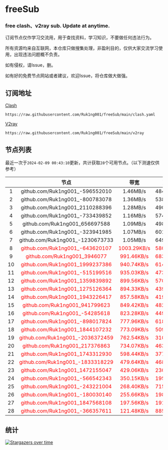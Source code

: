 # freeSub
### free clash、v2ray sub. Update at anytime.

订阅节点仅作学习交流用，用于查找资料，学习知识，不要做任何违法行为。

所有资源均来自互联网，本仓库只做搜集处理，非盈利目的，仅供大家交流学习使用，出现违法问题概不负责。

如有侵权，请Issue，删。

如有好的免费节点网站或者建议，欢迎Issue，将仓库做大做强。

## 订阅地址
[Clash](https://raw.githubusercontent.com/Ruk1ng001/freeSub/main/clash.yaml)
```
https://raw.githubusercontent.com/Ruk1ng001/freeSub/main/clash.yaml
```
[V2ray](https://raw.githubusercontent.com/Ruk1ng001/freeSub/main/v2ray)
```
https://raw.githubusercontent.com/Ruk1ng001/freeSub/main/v2ray
```

## 节点列表

最近一次于`2024-02-09 00:43:10`更新，共计获取`28`个可用节点。（以下测速仅供参考）

|  | 节点 | 带宽 | 延迟 |
|:-:|:--:|:--:|:--:|
 | 1 | github.com/Ruk1ng001_-596552010 | 1.46MB/s | 484.00ms |
 | 2 | github.com/Ruk1ng001_-800783078 | 1.36MB/s | 538.00ms |
 | 3 | github.com/Ruk1ng001_2110288396 | 1.28MB/s | 490.00ms |
 | 4 | github.com/Ruk1ng001_-733439852 | 1.16MB/s | 574.00ms |
 | 5 | github.com/Ruk1ng001_656697588 | 1.09MB/s | 498.00ms |
 | 6 | github.com/Ruk1ng001_-323941985 | 1.07MB/s | 601.00ms |
 | 7 | github.com/Ruk1ng001_-1230673733 | 1.05MB/s | 649.00ms |
 | 8 | <font color=red>github.com/Ruk1ng001_-643620107</font> | <font color=red>1003.29KB/s</font> | <font color=red>580.00ms</font> |
 | 9 | <font color=red>github.com/Ruk1ng001_3946077</font> | <font color=red>991.46KB/s</font> | <font color=red>683.00ms</font> |
 | 10 | <font color=red>github.com/Ruk1ng001_1999237386</font> | <font color=red>940.74KB/s</font> | <font color=red>614.00ms</font> |
 | 11 | <font color=red>github.com/Ruk1ng001_-515199516</font> | <font color=red>935.03KB/s</font> | <font color=red>473.00ms</font> |
 | 12 | <font color=red>github.com/Ruk1ng001_1359839892</font> | <font color=red>899.56KB/s</font> | <font color=red>570.00ms</font> |
 | 13 | <font color=red>github.com/Ruk1ng001_1275126364</font> | <font color=red>894.33KB/s</font> | <font color=red>439.00ms</font> |
 | 14 | <font color=red>github.com/Ruk1ng001_1943226417</font> | <font color=red>857.58KB/s</font> | <font color=red>419.00ms</font> |
 | 15 | <font color=red>github.com/Ruk1ng001_941799623</font> | <font color=red>849.42KB/s</font> | <font color=red>482.00ms</font> |
 | 16 | <font color=red>github.com/Ruk1ng001_-54285618</font> | <font color=red>823.28KB/s</font> | <font color=red>449.00ms</font> |
 | 17 | <font color=red>github.com/Ruk1ng001_-898017824</font> | <font color=red>777.96KB/s</font> | <font color=red>618.00ms</font> |
 | 18 | <font color=red>github.com/Ruk1ng001_1844107232</font> | <font color=red>773.09KB/s</font> | <font color=red>509.00ms</font> |
 | 19 | <font color=red>github.com/Ruk1ng001_-2036372459</font> | <font color=red>762.54KB/s</font> | <font color=red>310.00ms</font> |
 | 20 | <font color=red>github.com/Ruk1ng001_217376863</font> | <font color=red>734.07KB/s</font> | <font color=red>463.00ms</font> |
 | 21 | <font color=red>github.com/Ruk1ng001_1743312930</font> | <font color=red>598.44KB/s</font> | <font color=red>377.00ms</font> |
 | 22 | <font color=red>github.com/Ruk1ng001_-1833318229</font> | <font color=red>479.64KB/s</font> | <font color=red>468.00ms</font> |
 | 23 | <font color=red>github.com/Ruk1ng001_1472155047</font> | <font color=red>429.06KB/s</font> | <font color=red>230.00ms</font> |
 | 24 | <font color=red>github.com/Ruk1ng001_-566542343</font> | <font color=red>350.15KB/s</font> | <font color=red>195.00ms</font> |
 | 25 | <font color=red>github.com/Ruk1ng001_-243221004</font> | <font color=red>268.40KB/s</font> | <font color=red>715.00ms</font> |
 | 26 | <font color=red>github.com/Ruk1ng001_-180030140</font> | <font color=red>255.66KB/s</font> | <font color=red>198.00ms</font> |
 | 27 | <font color=red>github.com/Ruk1ng001_1847568108</font> | <font color=red>197.56KB/s</font> | <font color=red>191.00ms</font> |
 | 28 | <font color=red>github.com/Ruk1ng001_-366357611</font> | <font color=red>121.48KB/s</font> | <font color=red>885.00ms</font> |


## 统计

[![Stargazers over time](https://starchart.cc/Ruk1ng001/freeSub.svg)](https://starchart.cc/Ruk1ng001/freeSub)